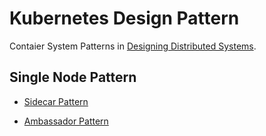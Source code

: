 # Kubernetes Design Pattern

Contaier System Patterns in [Designing Distributed Systems](http://shop.oreilly.com/product/0636920072768.do).

## Single Node Pattern

- [Sidecar Pattern](/sidecar/README.md)

- [Ambassador Pattern](/ambassador/README.md)
